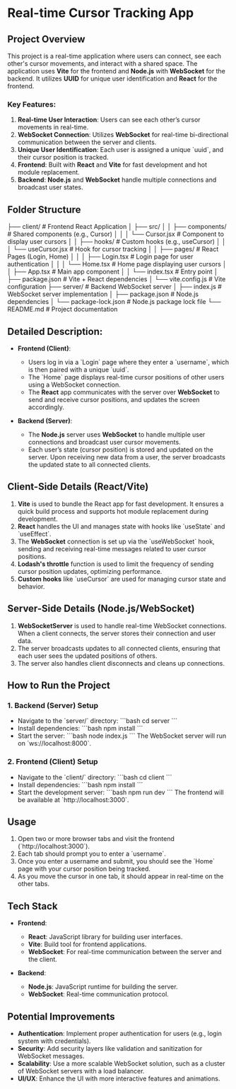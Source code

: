# Real-time Cursor Tracking App

## Project Overview

This project is a real-time application where users can connect, see each other's cursor movements, and interact with a shared space. The application uses **Vite** for the frontend and **Node.js** with **WebSocket** for the backend. It utilizes **UUID** for unique user identification and **React** for the frontend.

### Key Features:
1. **Real-time User Interaction**: Users can see each other’s cursor movements in real-time.
2. **WebSocket Connection**: Utilizes **WebSocket** for real-time bi-directional communication between the server and clients.
3. **Unique User Identification**: Each user is assigned a unique \`uuid\`, and their cursor position is tracked.
4. **Frontend**: Built with **React** and **Vite** for fast development and hot module replacement.
5. **Backend**: **Node.js** and **WebSocket** handle multiple connections and broadcast user states.

## Folder Structure

├── client/                   # Frontend React Application
│   ├── src/
│   │   ├── components/       # Shared components (e.g., Cursor)
│   │   │   └── Cursor.jsx    # Component to display user cursors
│   │   ├── hooks/            # Custom hooks (e.g., useCursor)
│   │   │   └── useCursor.jsx # Hook for cursor tracking
│   │   ├── pages/            # React Pages (Login, Home)
│   │   │   ├── Login.tsx     # Login page for user authentication
│   │   │   └── Home.tsx      # Home page displaying user cursors
│   │   ├── App.tsx           # Main app component
│   │   └── index.tsx         # Entry point
│   ├── package.json          # Vite + React dependencies
│   └── vite.config.js        # Vite configuration
├── server/                   # Backend WebSocket server
│   ├── index.js              # WebSocket server implementation
│   ├── package.json          # Node.js dependencies
│   └── package-lock.json     # Node.js package lock file
└── README.md                 # Project documentation

## Detailed Description:

- **Frontend (Client)**: 
   - Users log in via a \`Login\` page where they enter a \`username\`, which is then paired with a unique \`uuid\`.
   - The \`Home\` page displays real-time cursor positions of other users using a WebSocket connection.
   - The **React** app communicates with the server over **WebSocket** to send and receive cursor positions, and updates the screen accordingly.

- **Backend (Server)**:
   - The **Node.js** server uses **WebSocket** to handle multiple user connections and broadcast user cursor movements.
   - Each user’s state (cursor position) is stored and updated on the server. Upon receiving new data from a user, the server broadcasts the updated state to all connected clients.

## Client-Side Details (React/Vite)

1. **Vite** is used to bundle the React app for fast development. It ensures a quick build process and supports hot module replacement during development.
2. **React** handles the UI and manages state with hooks like \`useState\` and \`useEffect\`.
3. The **WebSocket** connection is set up via the \`useWebSocket\` hook, sending and receiving real-time messages related to user cursor positions.
4. **Lodash's throttle** function is used to limit the frequency of sending cursor position updates, optimizing performance.
5. **Custom hooks** like \`useCursor\` are used for managing cursor state and behavior.

## Server-Side Details (Node.js/WebSocket)

1. **WebSocketServer** is used to handle real-time WebSocket connections. When a client connects, the server stores their connection and user data.
2. The server broadcasts updates to all connected clients, ensuring that each user sees the updated positions of others.
3. The server also handles client disconnects and cleans up connections.

## How to Run the Project

### 1. Backend (Server) Setup

- Navigate to the \`server/\` directory:
  \`\`\`bash
  cd server
  \`\`\`
- Install dependencies:
  \`\`\`bash
  npm install
  \`\`\`
- Start the server:
  \`\`\`bash
  node index.js
  \`\`\`
  The WebSocket server will run on \`ws://localhost:8000\`.

### 2. Frontend (Client) Setup

- Navigate to the \`client/\` directory:
  \`\`\`bash
  cd client
  \`\`\`
- Install dependencies:
  \`\`\`bash
  npm install
  \`\`\`
- Start the development server:
  \`\`\`bash
  npm run dev
  \`\`\`
  The frontend will be available at \`http://localhost:3000\`.

## Usage

1. Open two or more browser tabs and visit the frontend (\`http://localhost:3000\`).
2. Each tab should prompt you to enter a \`username\`.
3. Once you enter a username and submit, you should see the \`Home\` page with your cursor position being tracked.
4. As you move the cursor in one tab, it should appear in real-time on the other tabs.

## Tech Stack

- **Frontend**: 
  - **React**: JavaScript library for building user interfaces.
  - **Vite**: Build tool for frontend applications.
  - **WebSocket**: For real-time communication between the server and the client.
  
- **Backend**:
  - **Node.js**: JavaScript runtime for building the server.
  - **WebSocket**: Real-time communication protocol.

## Potential Improvements

- **Authentication**: Implement proper authentication for users (e.g., login system with credentials).
- **Security**: Add security layers like validation and sanitization for WebSocket messages.
- **Scalability**: Use a more scalable WebSocket solution, such as a cluster of WebSocket servers with a load balancer.
- **UI/UX**: Enhance the UI with more interactive features and animations.
